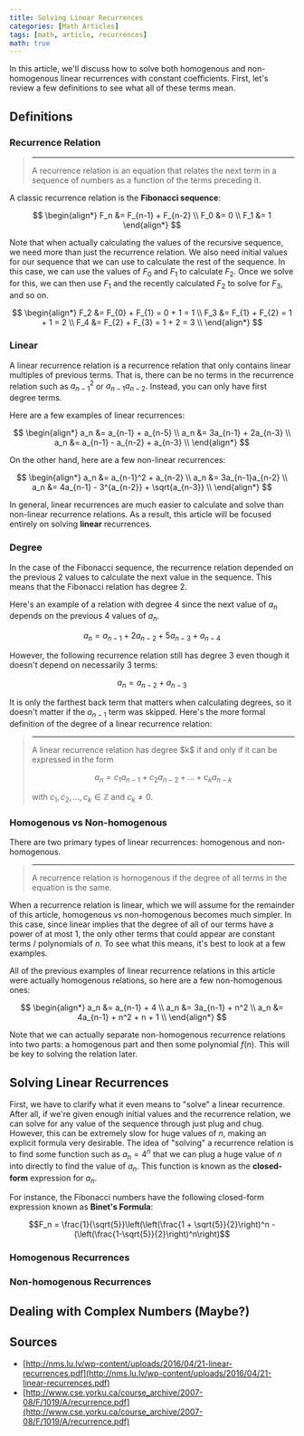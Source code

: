 ```yaml
---
title: Solving Linear Recurrences
categories: [Math Articles]
tags: [math, article, recurrences]
math: true
---
```


In this article, we'll discuss how to solve both homogenous and non-homogenous linear recurrences with constant coefficients. First, let's review a few definitions to see what all of these terms mean.

## Definitions

### Recurrence Relation

<blockquote class="blockquote-definition">
<hr>
A recurrence relation is an equation that relates the next term in a sequence of numbers as a function of the terms preceding it.
</blockquote>

A classic recurrence relation is the **Fibonacci sequence**:

$$
\begin{align*}
F_n &= F_{n-1} + F_{n-2} \\
F_0 &= 0 \\
F_1 &= 1
\end{align*}
$$

Note that when actually calculating the values of the recursive sequence, we need more than just the recurrence relation. We also need initial values for our sequence that we can use to calculate the rest of the sequence. In this case, we can use the values of $F_0$ and $F_1$ to calculate $F_2$. Once we solve for this, we can then use $F_1$ and the recently calculated $F_2$ to solve for $F_3$, and so on.

$$
\begin{align*}
F_2 &= F_{0} + F_{1} = 0 + 1 = 1 \\
F_3 &= F_{1} + F_{2} = 1 + 1 = 2 \\
F_4 &= F_{2} + F_{3} = 1 + 2 = 3 \\
\end{align*}
$$

### Linear

A linear recurrence relation is a recurrence relation that only contains linear multiples of previous terms. That is, there can be no terms in the recurrence relation such as $a_{n-1}^2$ or $a_{n-1}a_{n-2}$. Instead, you can only have first degree terms.

Here are a few examples of linear recurrences:

$$
\begin{align*}
a_n &= a_{n-1} + a_{n-5} \\
a_n &= 3a_{n-1} + 2a_{n-3} \\
a_n &= a_{n-1} - a_{n-2} + a_{n-3} \\
\end{align*}
$$

On the other hand, here are a few non-linear recurrences:

$$
\begin{align*}
a_n &= a_{n-1}^2 + a_{n-2} \\
a_n &= 3a_{n-1}a_{n-2} \\
a_n &= 4a_{n-1} - 3^{a_{n-2}} + \sqrt{a_{n-3}} \\
\end{align*}
$$

In general, linear recurrences are much easier to calculate and solve than non-linear recurrence relations. As a result, this article will be focused entirely on solving **linear** recurrences.

### Degree

In the case of the Fibonacci sequence, the recurrence relation depended on the previous $2$ values to calculate the next value in the sequence. This means that the Fibonacci relation has degree $2$.

Here's an example of a relation with degree $4$ since the next value of $a_n$ depends on the previous $4$ values of $a_n$.

$$a_n = a_{n-1} + 2a_{n-2} + 5a_{n-3} + a_{n-4}$$

However, the following recurrence relation still has degree $3$ even though it doesn't depend on necessarily $3$ terms:

$$a_n = a_{n-2} + a_{n - 3}$$

It is only the farthest back term that matters when calculating degrees, so it doesn't matter if the $a_{n-1}$ term was skipped. Here's the more formal definition of the degree of a linear recurrence relation:

<blockquote class="blockquote-definition">
<hr>
A linear recurrence relation has degree $k$ if and only if it can be expressed in the form

$$a_n = c_1a_{n-1} + c_2a_{n-2} + ... + c_ka_{n-k}$$

with $c_1, c_2, ..., c_k \in \mathbb{Z}$ and $c_k \neq 0$.

</blockquote>

### Homogenous vs Non-homogenous

There are two primary types of linear recurrences: homogenous and non-homogenous.

<blockquote class="blockquote-definition">
<hr>
A recurrence relation is homogenous if the degree of all terms in the equation is the same.
</blockquote>

When a recurrence relation is linear, which we will assume for the remainder of this article, homogenous vs non-homogenous becomes much simpler. In this case, since linear implies that the degree of all of our terms have a power of at most $1$, the only other terms that could appear are constant terms / polynomials of $n$. To see what this means, it's best to look at a few examples.

All of the previous examples of linear recurrence relations in this article were actually homogenous relations, so here are a few non-homogenous ones:

$$
\begin{align*}
a_n &= a_{n-1} + 4 \\
a_n &= 3a_{n-1} + n^2 \\
a_n &= 4a_{n-1} + n^2 + n + 1 \\
\end{align*}
$$

Note that we can actually separate non-homogenous recurrence relations into two parts: a homogenous part and then some polynomial $f(n)$. This will be key to solving the relation later.

## Solving Linear Recurrences

First, we have to clarify what it even means to "solve" a linear recurrence. After all, if we're given enough initial values and the recurrence relation, we can solve for any value of the sequence through just plug and chug. However, this can be extremely slow for huge values of $n$, making an explicit formula very desirable. The idea of "solving" a recurrence relation is to find some function such as $a_n = 4^n$ that we can plug a huge value of $n$ into directly to find the value of $a_n$. This function is known as the **closed-form** expression for $a_n$.

For instance, the Fibonacci numbers have the following closed-form expression known as **Binet's Formula**:

$$F_n = \frac{1}{\sqrt{5}}\left(\left(\frac{1 + \sqrt{5}}{2}\right)^n - (\left(\frac{1-\sqrt{5}}{2}\right)^n\right)$$

### Homogenous Recurrences



### Non-homogenous Recurrences



## Dealing with Complex Numbers (Maybe?)

## Sources

- [http://nms.lu.lv/wp-content/uploads/2016/04/21-linear-recurrences.pdf](http://nms.lu.lv/wp-content/uploads/2016/04/21-linear-recurrences.pdf)
- [http://www.cse.yorku.ca/course_archive/2007-08/F/1019/A/recurrence.pdf](http://www.cse.yorku.ca/course_archive/2007-08/F/1019/A/recurrence.pdf)
